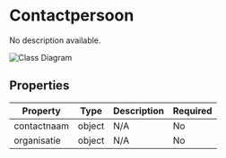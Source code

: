 # Contactpersoon

No description available.

![Class Diagram](https://github.com/CommonGateway/CustomerInteractionBundle/blob/taak-schema-expansion/docs/schema/klant.contactpersoon.svg)

## Properties

| Property | Type | Description | Required |
|----------|------|-------------|----------|
| contactnaam | object | N/A | No |
| organisatie | object | N/A | No |
